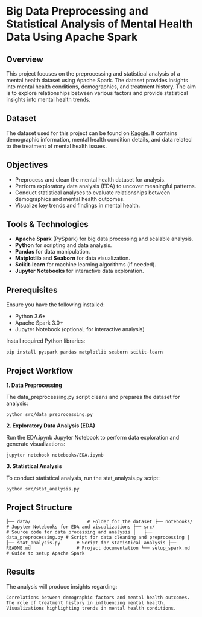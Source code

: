 # Big Data Preprocessing and Statistical Analysis of Mental Health Data Using Apache Spark

## Overview

This project focuses on the preprocessing and statistical analysis of a mental health dataset using Apache Spark. The dataset provides insights into mental health conditions, demographics, and treatment history. The aim is to explore relationships between various factors and provide statistical insights into mental health trends.

## Dataset

The dataset used for this project can be found on [Kaggle](https://www.kaggle.com/datasets/imtkaggleteam/mental-health). It contains demographic information, mental health condition details, and data related to the treatment of mental health issues.

## Objectives

- Preprocess and clean the mental health dataset for analysis.
- Perform exploratory data analysis (EDA) to uncover meaningful patterns.
- Conduct statistical analyses to evaluate relationships between demographics and mental health outcomes.
- Visualize key trends and findings in mental health.

## Tools & Technologies

- **Apache Spark** (PySpark) for big data processing and scalable analysis.
- **Python** for scripting and data analysis.
- **Pandas** for data manipulation.
- **Matplotlib** and **Seaborn** for data visualization.
- **Scikit-learn** for machine learning algorithms (if needed).
- **Jupyter Notebooks** for interactive data exploration.

## Prerequisites

Ensure you have the following installed:

- Python 3.6+
- Apache Spark 3.0+
- Jupyter Notebook (optional, for interactive analysis)
  
Install required Python libraries:


```pip install pyspark pandas matplotlib seaborn scikit-learn```

## Project Workflow

**1. Data Preprocessing**

The data_preprocessing.py script cleans and prepares the dataset for analysis:

```python src/data_preprocessing.py```

**2. Exploratory Data Analysis (EDA)**

Run the EDA.ipynb Jupyter Notebook to perform data exploration and generate visualizations:

```jupyter notebook notebooks/EDA.ipynb```

**3. Statistical Analysis**

To conduct statistical analysis, run the stat_analysis.py script:

```python src/stat_analysis.py```

## Project Structure

`├── data/                     # Folder for the dataset
├── notebooks/                # Jupyter Notebooks for EDA and visualizations
├── src/                      # Source code for data processing and analysis
│   ├── data_preprocessing.py # Script for data cleaning and preprocessing
│   ├── stat_analysis.py      # Script for statistical analysis
├── README.md                 # Project documentation
└── setup_spark.md            # Guide to setup Apache Spark`

## Results

The analysis will produce insights regarding:

    Correlations between demographic factors and mental health outcomes.
    The role of treatment history in influencing mental health.
    Visualizations highlighting trends in mental health conditions.
